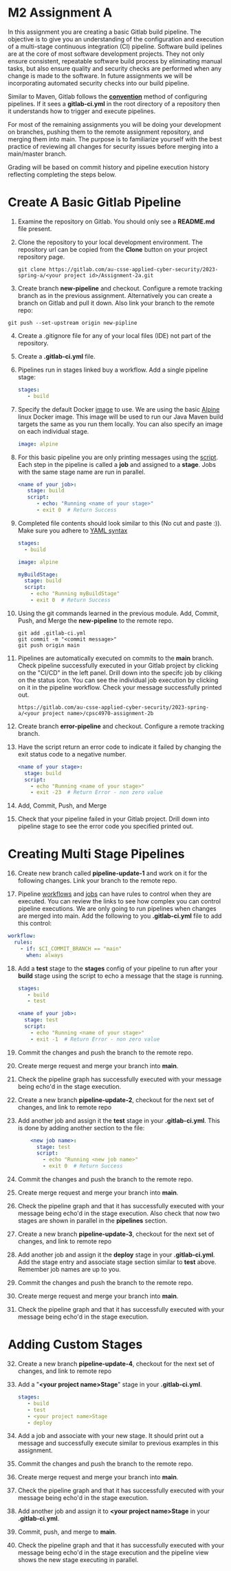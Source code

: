 # M2 Assignment A

In this assignment you are creating a basic Gitlab build pipeline. The objective is to give you an understanding of the configuration and execution of a multi-stage continuous integration (CI) pipeline.  Software build ipelines are at the core of most software development projects.  They not only ensure consistent, repeatable software build process by eliminating manual tasks, but also ensure quality and security checks are performed when any change is made to the software. In future assignments we will be incorporating automated security checks into our build pipeline.

Similar to Maven, Gitlab follows the **[convention](https://facilethings.com/blog/en/convention-over-configuration)** method of configuring pipelines.  If it sees a **gitlab-ci.yml** in the root directory of a repository then it understands how to trigger and execute pipelines.  

For most of the remaining assignments you will be doing your development on branches, pushing them to the remote assignment repository, and merging them into main.  The purpose is to familiarize yourself with the best practice of reviewing all changes for security issues before merging into a main/master branch.

Grading will be based on commit history and pipeline execution history reflecting completing the steps below.

# Create A Basic Gitlab Pipeline

1. Examine the repository on Gitlab.  You should only see a **README.md** file present.

2. Clone the repository to your local development environment.  The repository url can be copied from the **Clone** button on your project repository page.
   ```
   git clone https://gitlab.com/au-csse-applied-cyber-security/2023-spring-a/<your project id>/Assignment-2a.git
   ```
3. Create branch **new-pipeline** and checkout. Configure a remote tracking branch as in the previous assignment. Alternatively you can create a branch on Gitlab and pull it down.
   Also link your branch to the remote repo:
```commandline
git push --set-upstream origin new-pipline
```
4. Create a .gitignore file for any of your local files (IDE) not part of the repository. 

5. Create a **.gitlab-ci.yml** file. 

6. Pipelines run in stages linked buy a workflow.  Add a single pipeline stage:
   ```yaml
   stages:
      - build
   ```
7. Specify the default Docker [image](https://docs.gitlab.com/ee/ci/yaml/#image) to use.  We are using the basic [Alpine](https://hub.docker.com/_/alpine) linux Docker image.  This image will be used to run our Java Maven build targets the same as you run them locally.  You can also specify an image on each individual stage.
   ```yaml
   image: alpine
   ```
8. For this basic pipeline you are only printing messages using the [script](https://docs.gitlab.com/ee/ci/yaml/#script).  Each step in the pipeline is called a **job** and assigned to a **stage**.  Jobs with the same stage name are run in parallel.   
   ```yaml
   <name of your job>:
      stage: build
      script:
         - echo: "Running <name of your stage>"
         - exit 0  # Return Success
   ```
9. Completed file contents should look similar to this (No cut and paste :)).  Make sure you adhere to [YAML syntax](https://docs.ansible.com/ansible/latest/reference_appendices/YAMLSyntax.html)
    ```yaml
    stages:
      - build
    
    image: alpine
    
    myBuildStage:
      stage: build
      script:
        - echo "Running myBuildStage"
        - exit 0  # Return Success
    ```
10. Using the git commands learned in the previous module. Add, Commit, Push, and Merge the **new-pipeline** to the remote repo.
    ```
    git add .gitlab-ci.yml
    git commit -m "<commit message>"
    git push origin main
    ```
11. Pipelines are automatically executed on commits to the **main** branch. Check pipeline successfully executed in your Gitlab project by clicking on the "CI/CD" in the left panel.  Drill down into the specifc job by cliking on the status icon.  You can see the individual job execution by clicking on it in the pipeline workflow.  Check your message successfully printed out.  
     ```
     https://gitlab.com/au-csse-applied-cyber-security/2023-spring-a/<your project name>/cpsc4970-assignment-2b
     ```
12. Create branch **error-pipeline** and checkout. Configure a remote tracking branch.

13. Have the script return an error code to indicate it failed by changing the exit status code to a negative number.
    ```yaml
    <name of your stage>:
      stage: build
      script:
        - echo "Running <name of your stage>"
        - exit -23  # Return Error - non zero value
    ```
14. Add, Commit, Push, and Merge

15. Check that your pipeline failed in your Gitlab project. Drill down into pipeline stage to see the error code you specified printed out.

# Creating Multi Stage Pipelines

16. Create new branch called **pipeline-update-1** and work on it for the following changes.  Link your branch to the remote repo.

17. Pipeline [workflows](https://docs.gitlab.com/ee/ci/yaml/workflow.html) and [jobs](https://docs.gitlab.com/ee/ci/jobs/job_control.html) can have rules to control when they are executed. You can review the links to see how complex you can control pipeline executions. We are only going to run pipelines when changes are merged into main.  Add the following to you **.gitlab-ci.yml** file to add this control:
```yaml
workflow:
  rules:
    - if: $CI_COMMIT_BRANCH == "main"
      when: always
```
18. Add a **test** stage to the **stages** config of your pipeline to run after your **build** stage using the script to echo a message that the stage is running.
       ```yaml
       stages:
          - build
          - test
       ```
    ```yaml
    <name of your job>:
      stage: test
      script:
        - echo "Running <name of your stage>"
        - exit -1  # Return Error - non zero value
    ```
19. Commit the changes and push the branch to the remote repo.

20. Create merge request and merge your branch into **main**.

21. Check the pipeline graph has successfully executed with your message being echo'd in the stage execution.

22. Create a new branch **pipeline-update-2**, checkout for the next set of changes, and link to remote repo

23. Add another job and assign it the **test** stage in your **.gitlab-ci.yml**.  This is done by adding another section to the file:
    ```yaml
        <new job name>:
          stage: test
          script:
            - echo "Running <new job name>"
            - exit 0  # Return Success 
    ```
24. Commit the changes and push the branch to the remote repo.

25. Create merge request and merge your branch into **main**.

26. Check the pipeline graph and that it has successfully executed with your message being echo'd in the stage execution.  Also check that now two stages are shown in parallel in the **pipelines** section.

27. Create a new branch **pipeline-update-3**, checkout for the next set of changes, and link to remote repo

28. Add another job and assign it the **deploy** stage in your **.gitlab-ci.yml**.  Add the stage entry and associate stage section similar to **test** above. Remember job names are up to you.

29. Commit the changes and push the branch to the remote repo.

30. Create merge request and merge your branch into **main**.

31. Check the pipeline graph and that it has successfully executed with your message being echo'd in the stage execution.

# Adding Custom Stages
32. Create a new branch **pipeline-update-4**, checkout for the next set of changes, and link to remote repo

33. Add a "**\<your project name\>Stage**" stage in your **.gitlab-ci.yml**.  
    ```yaml
    stages:
       - build
       - test
       - <your project name>Stage
       - deploy
    ```
34. Add a job and associate with your new stage.  It should print out a message and successfully execute similar to previous examples in this assignment.

35. Commit the changes and push the branch to the remote repo.

36. Create merge request and merge your branch into **main**.

37. Check the pipeline graph and that it has successfully executed with your message being echo'd in the stage execution.

38. Add another job and assign it to **\<your project name\>Stage** in your **.gitlab-ci.yml**.

39. Commit, push, and merge to **main**.

40. Check the pipeline graph and that it has successfully executed with your message being echo'd in the stage execution and the pipeline view shows the new stage executing in parallel.
